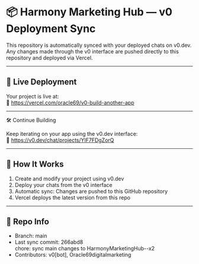 # 📦 Harmony Marketing Hub — v0 Deployment Sync

This repository is automatically synced with your deployed chats on v0.dev. Any changes made through the v0 interface are pushed directly to this repository and deployed via Vercel.

---

## 🚀 Live Deployment

Your project is live at:  
🔗 https://vercel.com/oracle69/v0-build-another-app

---

🛠️ Continue Building

Keep iterating on your app using the v0.dev interface:  
🔗 https://v0.dev/chat/projects/YlF7FDgZorQ

---

## 🔄 How It Works

1. Create and modify your project using v0.dev
2. Deploy your chats from the v0 interface
3. Automatic sync: Changes are pushed to this GitHub repository
4. Vercel deploys the latest version from this repo

---

## 📁 Repo Info

- Branch: main
- Last sync commit: 266abd8  
  chore: sync main changes to HarmonyMarketingHub--x2  
- Contributors: v0[bot], Oracle69digitalmarketing

